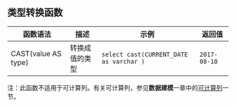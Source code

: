 ## 类型转换函数

| 函数语法                | 描述      | 示例                                       | 返回值              |
| ------------------- | ------- | ---------------------------------------- | ---------------- |
| CAST(value AS type) | 转换成值的类型 | ```select cast(CURRENT_DATE as varchar )``` | ```2017-08-10``` |

注：此函数不适用于可计算列。有关可计算列，参见**数据建模**一章中的[可计算列](model/computed_column.cn.md)一节。
